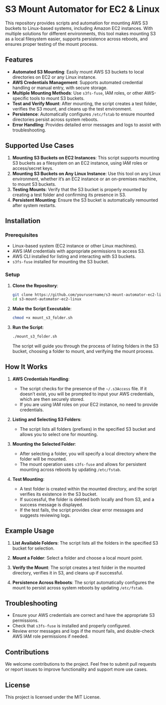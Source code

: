 # S3 Mount Automator for EC2 & Linux

This repository provides scripts and automation for mounting AWS S3 buckets to Linux-based systems, including Amazon EC2 instances. With multiple solutions for different environments, this tool makes mounting S3 as a local filesystem easier, supports persistence across reboots, and ensures proper testing of the mount process.

## Features

- **Automated S3 Mounting**: Easily mount AWS S3 buckets to local directories on EC2 or any Linux instance.
- **AWS Credentials Management**: Supports automated credential handling or manual entry, with secure storage.
- **Multiple Mounting Methods**: Use `s3fs-fuse`, IAM roles, or other AWS-specific tools to mount S3 buckets.
- **Test and Verify Mount**: After mounting, the script creates a test folder, verifies the S3 mount, and cleans up the test environment.
- **Persistence**: Automatically configures `/etc/fstab` to ensure mounted directories persist across system reboots.
- **Error Handling**: Provides detailed error messages and logs to assist with troubleshooting.

## Supported Use Cases

1. **Mounting S3 Buckets on EC2 Instances**: This script supports mounting S3 buckets as a filesystem on an EC2 instance, using IAM roles or access/secret keys.
2. **Mounting S3 Buckets on Any Linux Instance**: Use this tool on any Linux environment, whether it’s an EC2 instance or an on-premises machine, to mount S3 buckets.
3. **Testing Mounts**: Verify that the S3 bucket is properly mounted by creating a test folder and confirming its presence in S3.
4. **Persistent Mounting**: Ensure the S3 bucket is automatically remounted after system restarts.

## Installation

### Prerequisites

- Linux-based system (EC2 instance or other Linux machines).
- AWS IAM credentials with appropriate permissions to access S3.
- AWS CLI installed for listing and interacting with S3 buckets.
- `s3fs-fuse` installed for mounting the S3 bucket.

### Setup

1. **Clone the Repository**:
    ```bash
    git clone https://github.com/yourusername/s3-mount-automator-ec2-linux.git
    cd s3-mount-automator-ec2-linux
    ```

2. **Make the Script Executable**:
    ```bash
    chmod +x mount_s3_folder.sh
    ```

3. **Run the Script**:
    ```bash
    ./mount_s3_folder.sh
    ```

    The script will guide you through the process of listing folders in the S3 bucket, choosing a folder to mount, and verifying the mount process.

## How It Works

1. **AWS Credentials Handling**: 
   - The script checks for the presence of the `~/.s3Access` file. If it doesn’t exist, you will be prompted to input your AWS credentials, which are then securely stored.
   - If you are using IAM roles on your EC2 instance, no need to provide credentials.
   
2. **Listing and Selecting S3 Folders**:
   - The script lists all folders (prefixes) in the specified S3 bucket and allows you to select one for mounting.
   
3. **Mounting the Selected Folder**:
   - After selecting a folder, you will specify a local directory where the folder will be mounted.
   - The mount operation uses `s3fs-fuse` and allows for persistent mounting across reboots by updating `/etc/fstab`.

4. **Test Mounting**:
   - A test folder is created within the mounted directory, and the script verifies its existence in the S3 bucket.
   - If successful, the folder is deleted both locally and from S3, and a success message is displayed.
   - If the test fails, the script provides clear error messages and suggests reviewing logs.

## Example Usage

1. **List Available Folders**:
    The script lists all the folders in the specified S3 bucket for selection.

2. **Mount a Folder**:
    Select a folder and choose a local mount point.

3. **Verify the Mount**:
    The script creates a test folder in the mounted directory, verifies it in S3, and cleans up if successful.

4. **Persistence Across Reboots**:
    The script automatically configures the mount to persist across system reboots by updating `/etc/fstab`.

## Troubleshooting

- Ensure your AWS credentials are correct and have the appropriate S3 permissions.
- Check that `s3fs-fuse` is installed and properly configured.
- Review error messages and logs if the mount fails, and double-check AWS IAM role permissions if needed.

## Contributions

We welcome contributions to the project. Feel free to submit pull requests or report issues to improve functionality and support more use cases.

## License

This project is licensed under the MIT License.
